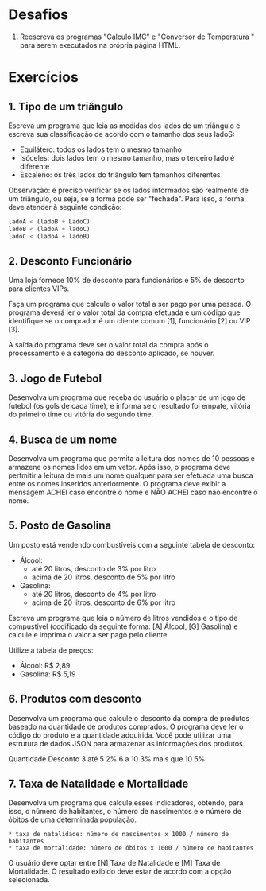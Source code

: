 # Desafios

1. Reescreva os programas "Calculo IMC" e "Conversor de Temperatura " para serem 
executados na própria página HTML.

# Exercícios

## 1. Tipo de um triângulo

Escreva um programa que leia as medidas dos lados de um triângulo e escreva
sua classificação de acordo com o tamanho dos seus ladoS: 

* Equilátero: todos os lados tem o mesmo tamanho
* Isóceles: dois lados tem o mesmo tamanho, mas o terceiro lado é diferente
* Escaleno: os três lados do triângulo tem tamanhos diferentes

Observação: é preciso verificar se os lados informados são realmente de um 
triângulo, ou seja, se a forma pode ser "fechada".  Para isso, a forma
deve atender à seguinte condição:

~~~js
ladoA < (ladoB + LadoC)
ladoB < (ladoA + ladoC)
ladoC < (ladoA + ladoB)

~~~

## 2. Desconto Funcionário

Uma loja fornece 10% de desconto para funcionários e 5% de desconto para clientes VIPs.

Faça um programa que calcule o valor total a ser pago por uma pessoa. O programa deverá ler o valor total da compra efetuada e um código que identifique se o comprador é um cliente comum [1], funcionário [2] ou VIP [3].

A saída do programa deve ser o valor total da compra após o processamento e a categoria do desconto aplicado, se houver.

## 3. Jogo de Futebol

Desenvolva um programa que receba do usuário o placar de um jogo de futebol (os gols de cada time), e informa se o resultado foi empate, vitória do primeiro time ou vitória do segundo time.

## 4. Busca de um nome
Desenvolva um programa que permita a leitura dos nomes de 10 pessoas e armazene os nomes lidos em um vetor. Após isso, o programa deve pertmitir a leitura de mais um nome qualquer para ser efetuada uma busca entre os nomes inseridos anteriormente. O programa deve exibir a mensagem ACHEI caso encontre o nome e NÃO ACHEI caso não encontre o nome.

## 5. Posto de Gasolina
Um posto está vendendo combustíveis com a seguinte tabela de desconto:

* Álcool:
    * até 20 litros, desconto de 3% por litro
    * acima de 20 litros, desconto de 5% por litro
* Gasolina:
    * até 20 litros, desconto de 4% por litro
    * acima de 20 litros, desconto de 6% por litro

Escreva um programa que leia o número de litros vendidos e o tipo de compustível (codificado da seguinte forma: [A] Álcool, [G] Gasolina) e calcule e imprima o valor a ser pago pelo cliente.

Utilize a tabela de preços:

* Álcool: R$ 2,89
* Gasolina: R$ 5,19


## 6. Produtos com desconto
Desenvolva um programa que calcule o desconto da compra de produtos baseado na quantidade de produtos comprados. O programa deve ler o código do produto e a quantidade adquirida. Você pode utilizar uma estrutura de dados JSON para armazenar as informações dos produtos.

Quantidade	Desconto
    3 até 5	    2%
    6 a 10	    3%
    mais que 10	5%


## 7. Taxa de Natalidade e Mortalidade
Desenvolva um programa que calcule esses indicadores, obtendo, para isso, o número de habitantes, o número de nascimentos e o número de óbitos de uma determinada população.

    * taxa de natalidade: número de nascimentos x 1000 / número de habitantes
    * taxa de mortalidade: número de óbitos x 1000 / número de habitantes
    
O usuário deve optar entre [N] Taxa de Natalidade e [M] Taxa de Mortalidade. O resultado exibido deve estar de acordo com a opção selecionada.


